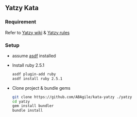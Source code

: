 ## Yatzy Kata

### Requirement

Refer to [Yatzy wiki](https://en.wikipedia.org/wiki/Yatzy) & [Yatzy rules](https://github.com/emilybache/Yatzy-Refactoring-Kata#kata-yatzy-rules)

### Setup

- assume [asdf](https://github.com/asdf-vm/asdf) installed

- Install ruby 2.5.1

  ```bash
  asdf plugin-add ruby
  asdf install ruby 2.5.1
  ```

- Clone project & bundle gems

  ```bash
  git clone https://github.com/ABAgile/kata-yatzy ./yatzy
  cd yatzy
  gem install bundler
  bundle install
  ```
